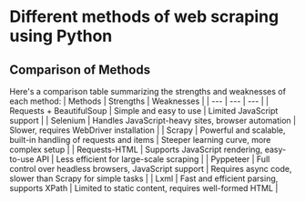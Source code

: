 # Different methods of web scraping using Python

## Comparison of Methods
Here's a comparison table summarizing the strengths and weaknesses of each method:
| Methods | Strengths | Weaknesses |
| --- | --- | --- |
| Requests + BeautifulSoup | Simple and easy to use | Limited JavaScript support |
| Selenium | Handles JavaScript-heavy sites, browser automation | Slower, requires WebDriver installation |
| Scrapy | Powerful and scalable, built-in handling of requests and items | Steeper learning curve, more complex setup |
| Requests-HTML | Supports JavaScript rendering, easy-to-use API | Less efficient for large-scale scraping |
| Pyppeteer | Full control over headless browsers, JavaScript support | Requires async code, slower than Scrapy for simple tasks |
| Lxml | Fast and efficient parsing, supports XPath | Limited to static content, requires well-formed HTML |

